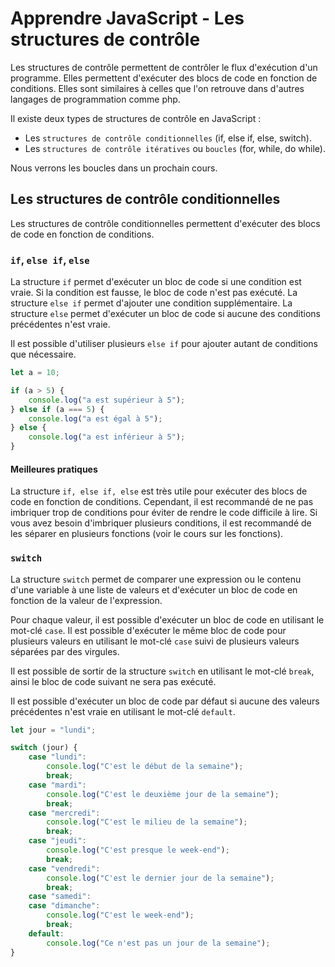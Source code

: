 # Apprendre JavaScript - Les structures de contrôle

Les structures de contrôle permettent de contrôler le flux d'exécution d'un programme. Elles permettent d'exécuter des blocs de code en fonction de conditions. Elles sont similaires à celles que l'on retrouve dans d'autres langages de programmation comme php.

Il existe deux types de structures de contrôle en JavaScript :

-   Les `structures de contrôle conditionnelles` (if, else if, else, switch).
-   Les `structures de contrôle itératives` ou `boucles` (for, while, do while).

Nous verrons les boucles dans un prochain cours.

## Les structures de contrôle conditionnelles

Les structures de contrôle conditionnelles permettent d'exécuter des blocs de code en fonction de conditions.

### `if`, `else if`, `else`

La structure `if` permet d'exécuter un bloc de code si une condition est vraie. Si la condition est fausse, le bloc de code n'est pas exécuté. La structure `else if` permet d'ajouter une condition supplémentaire. La structure `else` permet d'exécuter un bloc de code si aucune des conditions précédentes n'est vraie.

Il est possible d'utiliser plusieurs `else if` pour ajouter autant de conditions que nécessaire.

```javascript
let a = 10;

if (a > 5) {
    console.log("a est supérieur à 5");
} else if (a === 5) {
    console.log("a est égal à 5");
} else {
    console.log("a est inférieur à 5");
}
```

#### Meilleures pratiques

La structure `if, else if, else` est très utile pour exécuter des blocs de code en fonction de conditions. Cependant, il est recommandé de ne pas imbriquer trop de conditions pour éviter de rendre le code difficile à lire. Si vous avez besoin d'imbriquer plusieurs conditions, il est recommandé de les séparer en plusieurs fonctions (voir le cours sur les fonctions).

### `switch`

La structure `switch` permet de comparer une expression ou le contenu d'une variable à une liste de valeurs et d'exécuter un bloc de code en fonction de la valeur de l'expression.

Pour chaque valeur, il est possible d'exécuter un bloc de code en utilisant le mot-clé `case`. Il est possible d'exécuter le même bloc de code pour plusieurs valeurs en utilisant le mot-clé `case` suivi de plusieurs valeurs séparées par des virgules.

Il est possible de sortir de la structure `switch` en utilisant le mot-clé `break`, ainsi le bloc de code suivant ne sera pas exécuté.

Il est possible d'exécuter un bloc de code par défaut si aucune des valeurs précédentes n'est vraie en utilisant le mot-clé `default`.

```javascript
let jour = "lundi";

switch (jour) {
    case "lundi":
        console.log("C'est le début de la semaine");
        break;
    case "mardi":
        console.log("C'est le deuxième jour de la semaine");
        break;
    case "mercredi":
        console.log("C'est le milieu de la semaine");
        break;
    case "jeudi":
        console.log("C'est presque le week-end");
        break;
    case "vendredi":
        console.log("C'est le dernier jour de la semaine");
        break;
    case "samedi":
    case "dimanche":
        console.log("C'est le week-end");
        break;
    default:
        console.log("Ce n'est pas un jour de la semaine");
}
```
